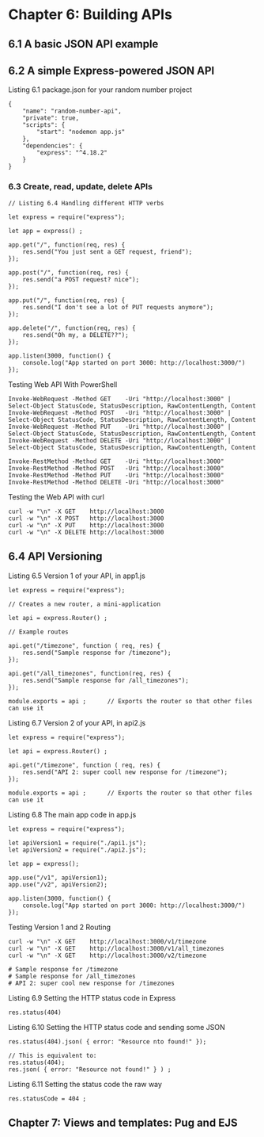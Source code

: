 # Chapter 6: Building APIs

## 6.1 A basic JSON API example

## 6.2 A simple Express-powered JSON API

Listing 6.1 package.json for your random number project

```
{
    "name": "random-number-api",
    "private": true,
    "scripts": {
        "start": "nodemon app.js"
    },
    "dependencies": {
        "express": "^4.18.2"
    }
}
```

### 6.3 Create, read, update, delete APIs

```
// Listing 6.4 Handling different HTTP verbs

let express = require("express");

let app = express() ;

app.get("/", function(req, res) {
    res.send("You just sent a GET request, friend");
});

app.post("/", function(req, res) {
    res.send("a POST request? nice");
});

app.put("/", function(req, res) {
    res.send("I don't see a lot of PUT requests anymore");
});

app.delete("/", function(req, res) {
    res.send("Oh my, a DELETE??");
});

app.listen(3000, function() {
    console.log("App started on port 3000: http://localhost:3000/")
});
```

Testing Web API With PowerShell

```
Invoke-WebRequest -Method GET    -Uri "http://localhost:3000" | Select-Object StatusCode, StatusDescription, RawContentLength, Content
Invoke-WebRequest -Method POST   -Uri "http://localhost:3000" | Select-Object StatusCode, StatusDescription, RawContentLength, Content
Invoke-WebRequest -Method PUT    -Uri "http://localhost:3000" | Select-Object StatusCode, StatusDescription, RawContentLength, Content
Invoke-WebRequest -Method DELETE -Uri "http://localhost:3000" | Select-Object StatusCode, StatusDescription, RawContentLength, Content

Invoke-RestMethod -Method GET    -Uri "http://localhost:3000" 
Invoke-RestMethod -Method POST   -Uri "http://localhost:3000" 
Invoke-RestMethod -Method PUT    -Uri "http://localhost:3000" 
Invoke-RestMethod -Method DELETE -Uri "http://localhost:3000" 
```

Testing the Web API with curl

```
curl -w "\n" -X GET    http://localhost:3000
curl -w "\n" -X POST   http://localhost:3000
curl -w "\n" -X PUT    http://localhost:3000
curl -w "\n" -X DELETE http://localhost:3000
```
## 6.4 API Versioning

Listing 6.5 Version 1 of your API, in app1.js

```
let express = require("express");

// Creates a new router, a mini-application

let api = express.Router() ;

// Example routes

api.get("/timezone", function ( req, res) {
    res.send("Sample response for /timezone");
});

api.get("/all_timezones", function(req, res) {
    res.send("Sample response for /all_timezones");
});

module.exports = api ;      // Exports the router so that other files can use it
```

Listing 6.7 Version 2 of your API, in api2.js

```
let express = require("express");

let api = express.Router() ;

api.get("/timezone", function ( req, res) {
    res.send("API 2: super cooll new response for /timezone");
});

module.exports = api ;      // Exports the router so that other files can use it
```

Listing 6.8 The main app code in app.js

```
let express = require("express");

let apiVersion1 = require("./api1.js");
let apiVersion2 = require("./api2.js");

let app = express();

app.use("/v1", apiVersion1);
app.use("/v2", apiVersion2);

app.listen(3000, function() {
    console.log("App started on port 3000: http://localhost:3000/")
});
```

Testing Version 1 and 2 Routing

```
curl -w "\n" -X GET    http://localhost:3000/v1/timezone
curl -w "\n" -X GET    http://localhost:3000/v1/all_timezones
curl -w "\n" -X GET    http://localhost:3000/v2/timezone

# Sample response for /timezone
# Sample response for /all_timezones
# API 2: super cool new response for /timezones
```

Listing 6.9 Setting the HTTP status code in Express

```
res.status(404)
```

Listing 6.10 Setting the HTTP status code and sending some JSON

```
res.status(404).json( { error: "Resource nto found!" });

// This is equivalent to:
res.status(404);
res.json( { error: "Resource not found!" } ) ;
```

Listing 6.11 Setting the status code the raw way

```
res.statusCode = 404 ;
```

## Chapter 7: Views and templates: Pug and EJS

